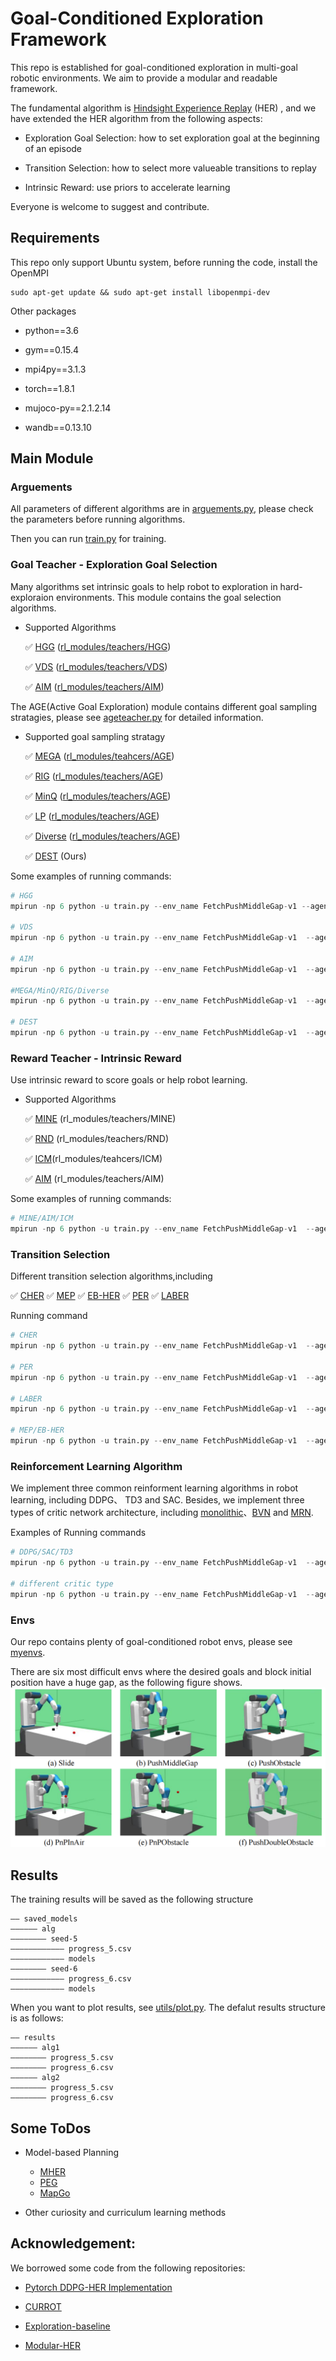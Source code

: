 # Goal-Conditioned Exploration Framework

This repo is established for goal-conditioned exploration  in multi-goal robotic environments. We aim to provide a modular and readable framework.

The fundamental algorithm is [Hindsight Experience Replay](https://arxiv.org/abs/1707.01495) (HER) , and we have extended the HER algorithm from the following aspects:
- Exploration Goal Selection: how to set exploration goal at the beginning of an episode

- Transition Selection: how to select more valueable transitions to replay

- Intrinsic Reward: use priors to accelerate learning

Everyone is welcome to suggest and contribute.



## Requirements
This repo only support Ubuntu system, before running the code, install the OpenMPI
```
sudo apt-get update && sudo apt-get install libopenmpi-dev 
```
Other packages
- python==3.6

- gym==0.15.4

- mpi4py==3.1.3

- torch==1.8.1

- mujoco-py==2.1.2.14

- wandb==0.13.10


## Main Module

### Arguements
All parameters of different algorithms are in [arguements.py](./arguments.py), please check the parameters before running algorithms.

Then you can run [train.py](./train.py) for training. 

### Goal Teacher - Exploration Goal Selection
Many algorithms set intrinsic goals to help robot to exploration in hard-exploraion environments. This module contains the goal selection algorithms.
- Supported Algorithms

    ✅ [HGG](https://arxiv.org/abs/1906.04279) 
     ([rl_modules/teachers/HGG](./rl_modules/teachers/HGG/)) 

    ✅ [VDS](https://arxiv.org/abs/2006.09641) 
    ([rl_modules/teachers/VDS](./rl_modules/teachers/VDS/))

    ✅ [AIM](https://arxiv.org/abs/2105.13345)
     ([rl_modules/teachers/AIM](./rl_modules/teachers/AIM/))

The AGE(Active Goal Exploration) module contains different goal sampling stratagies, please see [ageteacher.py](https://github.com/poisonwine/Goal-Conditioned-Exploration/blob/master/rl_modules/teachers/AGE/ageteacher.py) for detailed information.

- Supported goal sampling stratagy

    ✅ [MEGA](https://arxiv.org/abs/2007.02832)
    ([rl_modules/teahcers/AGE](./rl_modules/teachers/AGE/))

    ✅ [RIG](https://arxiv.org/abs/1807.04742) 
    ([rl_modules/teachers/AGE](./rl_modules/teachers/AGE/))

    ✅ [MinQ](https://arxiv.org/abs/1907.08225) 
    ([rl_modules/teachers/AGE](./rl_modules/teachers/AGE/))

    ✅ [LP](https://openreview.net/forum?id=Vk9RH9aL1Yv)
    ([rl_modules/teachers/AGE](./rl_modules/teachers/AGE/))

    ✅ [Diverse](https://arxiv.org/abs/1903.03698)
     ([rl_modules/teachers/AGE](./rl_modules/teachers/AGE/))

    ✅ [DEST](./rl_modules/teachers/AGE/) (Ours)

Some examples of running commands:
```python
# HGG
mpirun -np 6 python -u train.py --env_name FetchPushMiddleGap-v1 --agent DDPG --n_epochs 100 --seed 5   --alg HGG --goal_teacher --teacher_method HGG  

# VDS
mpirun -np 6 python -u train.py --env_name FetchPushMiddleGap-v1  --agent DDPG --n_epochs 100 --seed 5   --alg VDS --goal_teacher --teacher_method VDS  

# AIM 
mpirun -np 6 python -u train.py --env_name FetchPushMiddleGap-v1  --agent DDPG --n_epochs 100 --seed 5   --alg AIM --goal_teacher --teacher_method AIM  

#MEGA/MinQ/RIG/Diverse
mpirun -np 6 python -u train.py --env_name FetchPushMiddleGap-v1  --agent DDPG --n_epochs 100 --seed 5   --alg MEGA/MinQ/RIG/Diverse --goal_teacher --teacher_method AGE  --sample_stratage MEGA/MinQ/RIG/Diverse

# DEST
mpirun -np 6 python -u train.py --env_name FetchPushMiddleGap-v1  --agent DDPG --n_epochs 100 --seed 5  --explore_alpha 0.5 --alg DEST --goal_teacher --teacher_method AGE --sample_stratage MEGA_MinV --goal_shift   --state_discover_method mine --state_discover --reward_teacher --reward_method mine --age_lambda 0.2  

```

### Reward Teacher - Intrinsic Reward 
Use intrinsic reward to score goals or help robot learning.
 - Supported Algorithms

    ✅ [MINE](https://arxiv.org/abs/2103.08107)  (rl_modules/teachers/MINE)

    ✅ [RND](https://arxiv.org/abs/1810.12894) (rl_modules/teachers/RND)

    ✅ [ICM](https://arxiv.org/abs/1705.05363)(rl_modules/teahcers/ICM)

    ✅ [AIM](https://arxiv.org/abs/2105.13345) (rl_modules/teachers/AIM)

Some examples of running commands:
```python
# MINE/AIM/ICM
mpirun -np 6 python -u train.py --env_name FetchPushMiddleGap-v1  --agent DDPG --n_epochs 100 --seed 5  --alg MINE  --reward_teacher --reward_method mine/aim/icm --intrinisic_r
```


### Transition Selection
Different transition selection algorithms,including

✅ [CHER](https://dl.acm.org/doi/10.5555/3454287.3455418)
✅ [MEP](https://arxiv.org/abs/1905.08786v1)
✅ [EB-HER](https://arxiv.org/abs/1810.01363)
✅ [PER](https://arxiv.org/abs/1511.05952)
✅ [LABER](https://arxiv.org/abs/2110.01528)

Running command
```python 
# CHER
mpirun -np 6 python -u train.py --env_name FetchPushMiddleGap-v1  --agent DDPG --n_epochs 100 --seed 5  --alg CHER  --use_cher True

# PER
mpirun -np 6 python -u train.py --env_name FetchPushMiddleGap-v1  --agent DDPG --n_epochs 100 --seed 5  --alg PER  --use_per True

# LABER
mpirun -np 6 python -u train.py --env_name FetchPushMiddleGap-v1  --agent DDPG --n_epochs 100 --seed 5  --alg LABER  --use_laber True

# MEP/EB-HER
mpirun -np 6 python -u train.py --env_name FetchPushMiddleGap-v1  --agent DDPG --n_epochs 100 --seed 5  --alg MEP/EB-HER  --episode_priority True --traj_rank_method entropy/energy
```

### Reinforcement Learning Algorithm
We implement three common reinforment learning  algorithms in robot learning, including DDPG、 TD3 and SAC. Besides, we implement three types of critic network architecture, including [monolithic](https://github.com/poisonwine/Goal-Conditioned-Exploration/blob/master/rl_modules/models.py)、[BVN](https://arxiv.org/abs/2204.13695) and [MRN](https://arxiv.org/abs/2208.08133).

Examples of Running commands
```python 
# DDPG/SAC/TD3
mpirun -np 6 python -u train.py --env_name FetchPushMiddleGap-v1  --agent DDPG/SAC/TD3 --n_epochs 100 --seed 5  --alg HER

# different critic type 
mpirun -np 6 python -u train.py --env_name FetchPushMiddleGap-v1  --agent DDPG/SAC/TD3 --n_epochs 100 --seed 5  --alg HER --critic_type monolithic/BVN/MRN
```
### Envs
Our repo contains plenty of  goal-conditioned robot envs, please see [myenvs](https://github.com/poisonwine/Goal-Conditioned-Exploration/tree/master/myenvs/__init__.py). 

There are six most difficult envs where  the desired goals and block initial position have a huge gap, as the following figure shows.
![hard_envs](./fetchenv_hard.png)


## Results
The training results will be saved as the following structure
```
—— saved_models
—————— alg
———————— seed-5
———————————— progress_5.csv
———————————— models
———————— seed-6
———————————— progress_6.csv
———————————— models
```

When you want to plot results, see [utils/plot.py](./utils/plot.py). The defalut results structure is as follows:
```
—— results
—————— alg1
———————— progress_5.csv
———————— progress_6.csv
—————— alg2
———————— progress_5.csv
———————— progress_6.csv
```

## Some ToDos

- Model-based Planning
    - [MHER](https://arxiv.org/abs/2107.00306)
    - [PEG](https://openreview.net/forum?id=6qeBuZSo7Pr)
    - [MapGo](https://arxiv.org/abs/2105.06350)
    
- Other curiosity and curriculum learning methods






## Acknowledgement:
We borrowed some code from the following repositories:
- [Pytorch DDPG-HER Implementation](https://github.com/TianhongDai/hindsight-experience-replay)

- [CURROT](https://github.com/psclklnk/currot/tree/main)

- [Exploration-baseline](https://github.com/yuanmingqi/rl-exploration-baselines)

- [Modular-HER](https://github.com/YangRui2015/Modular_HER)
